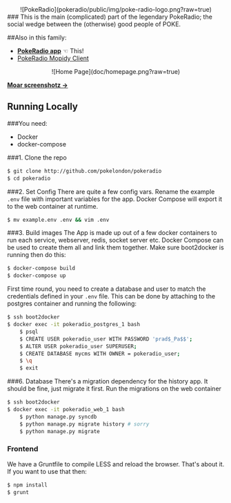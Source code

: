 <center>
![PokeRadio](pokeradio/public/img/poke-radio-logo.png?raw=true)
</center>
###
This is the main (complicated) part of the legendary PokeRadio; the social wedge between the (otherwise) good people of POKE.

##Also in this family:
- [**PokeRadio app**](https://github.com/pokelondon/pokeradio) ☜ This!
- [PokeRadio Mopidy Client](https://github.com/pokelondon/pokeradio-mopidy)

<center>
![Home Page](doc/homepage.png?raw=true)
</center>

[**Moar screenshotz →**](doc/screenshots.md)

## Running Locally

###You need:
- Docker
- docker-compose

###1. Clone the repo
```sh
$ git clone http://github.com/pokelondon/pokeradio
$ cd pokeradio
```
###2. Set Config
There are quite a few config vars. Rename the example `.env` file with important variables for the app. Docker Compose will export it to the web container at runtime.
```sh
$ mv example.env .env && vim .env
```

###3. Build images
The App is made up out of a few docker containers to run each service, webserver, redis, socket server etc. Docker Compose can be used to create them all and link them together.
Make sure boot2docker is running then do this:
```sh
$ docker-compose build
$ docker-compose up
```

First time round, you need to create a database and user to match the credentials defined in your `.env` file. This can be done by attaching to the postgres container and running the following:
```sh
$ ssh boot2docker
$ docker exec -it pokeradio_postgres_1 bash
    $ psql
    $ CREATE USER pokeradio_user WITH PASSWORD 'prad$_Pa$$';
    $ ALTER USER pokeradio_user SUPERUSER;
    $ CREATE DATABASE mycms WITH OWNER = pokeradio_user;
    $ \q
    $ exit
```

###6. Database
There's a migration dependency for the history app. It should be fine, just migrate it first.
Run the migrations on the web container
```sh
$ ssh boot2docker
$ docker exec -it pokeradio_web_1 bash
    $ python manage.py syncdb
    $ python manage.py migrate history # sorry
    $ python manage.py migrate
```

### Frontend
We have a Gruntfile to compile LESS and reload the browser. That's about it. If you want to use that then:
```sh
$ npm install
$ grunt
```
